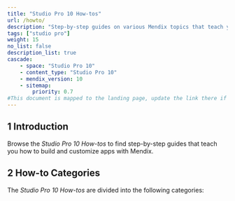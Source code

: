 ```yaml
---
title: "Studio Pro 10 How-tos"
url: /howto/
description: "Step-by-step guides on various Mendix topics that teach you how to build and customize apps."
tags: ["studio pro"]
weight: 15
no_list: false
description_list: true
cascade:
    - space: "Studio Pro 10"
    - content_type: "Studio Pro 10"
    - mendix_version: 10
    - sitemap:
        priority: 0.7
#This document is mapped to the landing page, update the link there if renaming or moving the doc file.
---
```


## 1 Introduction

Browse the *Studio Pro 10 How-tos* to find step-by-step guides that teach you how to build and customize apps with Mendix.

## 2 How-to Categories

The *Studio Pro 10 How-tos* are divided into the following categories:
